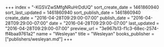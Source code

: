 +++
index = "-KGSVZwSMfgNRuHrDdUQ"
sort_create_date = 1461860940
sort_last_updated = 1461860940
sort_publish_date = 1461860940
create_date = "2016-04-28T09:29:00-07:00"
publish_date = "2016-04-28T09:29:00-07:00"
date = "2016-04-28T09:29:00-07:00"
last_updated = "2016-04-28T09:29:00-07:00"
preview_url = "3e967b13-f1c3-68ec-2574-ff4baa9761a2"
name = "Wesleyan"
title = "Wesleyan"
books_publisher = ["publishers/wesleyan.md"]
+++
